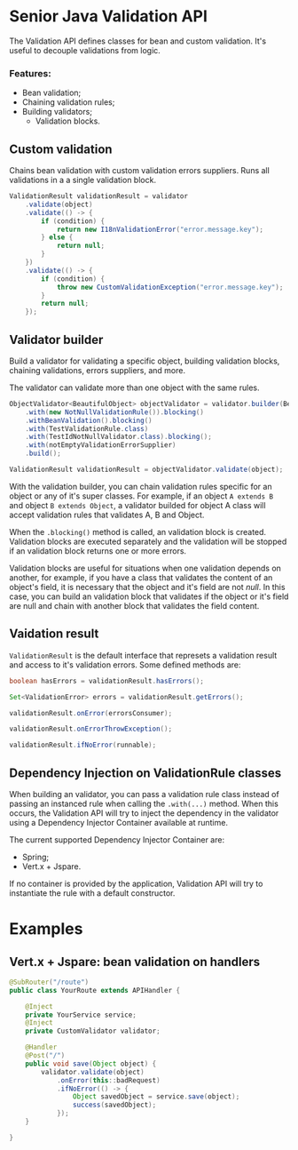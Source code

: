 # Senior Java Validation API

The Validation API defines classes for bean and custom validation. It's useful to decouple validations from logic.

### Features:

- Bean validation;
- Chaining validation rules;
- Building validators;
  - Validation blocks.


## Custom validation

Chains bean validation with custom validation errors suppliers. Runs all validations in a a single validation block.

```java
ValidationResult validationResult = validator
    .validate(object)
    .validate(() -> {
        if (condition) {
            return new I18nValidationError("error.message.key");
        } else {
            return null;
        }
    })
    .validate(() -> {
        if (condition) {
            throw new CustomValidationException("error.message.key");
        }
        return null;
    });
```


## Validator builder

Build a validator for validating a specific object, building validation blocks, chaining validations, errors suppliers, and more.

The validator can validate more than one object with the same rules.

```java
ObjectValidator<BeautifulObject> objectValidator = validator.builder(BeautifulObject.class)
    .with(new NotNullValidationRule()).blocking()
    .withBeanValidation().blocking()
    .with(TestValidationRule.class)
    .with(TestIdNotNullValidator.class).blocking();
    .with(notEmptyValidationErrorSupplier)
    .build();

ValidationResult validationResult = objectValidator.validate(object);
```

With the validation builder, you can chain validation rules specific for an object or any of it's super classes. For example, if an object `A extends B` and object `B extends Object`, a validator builded for object A class will accept validation rules that validates A, B and Object.

When the `.blocking()` method is called, an validation block is created. Validation blocks are executed separately and the validation will be stopped if an validation block returns one or more errors.

Validation blocks are useful for situations when one validation depends on another, for example, if you have a class that validates the content of an object's field, it is necessary that the object and it's field are not _null_. In this case, you can build an validation block that validates if the object or it's field are null and chain with another block that validates the field content.


## Vaidation result

`ValidationResult` is the default interface that represets a validation result and access to it's validation errors. Some defined methods are:

```java
boolean hasErrors = validationResult.hasErrors();
```
```java
Set<ValidationError> errors = validationResult.getErrors();
```
```java
validationResult.onError(errorsConsumer);
```
```java
validationResult.onErrorThrowException();
```
```java
validationResult.ifNoError(runnable);
```

## Dependency Injection on ValidationRule classes

When building an validator, you can pass a validation rule class instead of passing an instanced rule when calling the `.with(...)` method. When this occurs, the Validation API will try to inject the dependency in the validator using a Dependency Injector Container available at runtime.

The current supported Dependency Injector Container are:
- Spring;
- Vert.x + Jspare.

If no container is provided by the application, Validation API will try to instantiate the rule with a default constructor.


# Examples

## Vert.x + Jspare: bean validation on handlers

```java
@SubRouter("/route")
public class YourRoute extends APIHandler {

	@Inject
	private YourService service;
    @Inject
	private CustomValidator validator;

	@Handler
	@Post("/")
	public void save(Object object) {
		validator.validate(object)
            .onError(this::badRequest)
			.ifNoError(() -> {
                Object savedObject = service.save(object);
                success(savedObject);
			});
	}

}
```